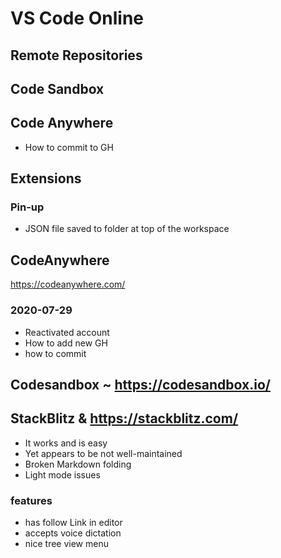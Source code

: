 # VS Code Online

## Remote Repositories

## Code Sandbox

## Code Anywhere

* How to commit to GH

## Extensions

### Pin-up

* JSON file saved to folder at top of the workspace

## CodeAnywhere

https://codeanywhere.com/

### 2020-07-29

* Reactivated account
* How to add new GH
* how to commit

## Codesandbox ~ https://codesandbox.io/


## StackBlitz & https://stackblitz.com/

* It works and is easy
* Yet appears to be not well-maintained
* Broken Markdown folding
* Light mode issues

### features

* has follow Link in editor
* accepts voice dictation
* nice tree view menu

